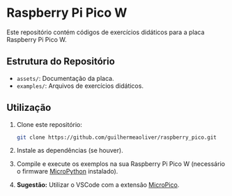 # Raspberry Pi Pico W

Este repositório contém códigos de exercícios didáticos para a placa Raspberry Pi Pico W.

## Estrutura do Repositório

-   `assets/`: Documentação da placa.
-   `examples/`: Arquivos de exercícios didáticos.

## Utilização

1.  Clone este repositório:

    ```bash
    git clone https://github.com/guilhermeaoliver/raspberry_pico.git
    ```

2.  Instale as dependências (se houver).

3.  Compile e execute os exemplos na sua Raspberry Pi Pico W (necessário o firmware [MicroPython](https://micropython.org/) instalado).

4.  **Sugestão:** Utilizar o VSCode com a extensão [MicroPico](https://marketplace.visualstudio.com/items?itemName=paulober.pico-w-go).